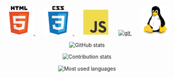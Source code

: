 <p align="center">
<a href="https://developer.mozilla.org/en-US/docs/Web/HTML" target="_blank"> <img src="https://raw.githubusercontent.com/devicons/devicon/master/icons/html5/html5-original-wordmark.svg" alt="html5" width="80" height="80"/> </a>
&nbsp;&nbsp;&nbsp;&nbsp;&nbsp;
<a href="https://developer.mozilla.org/en-US/docs/Web/CSS" target="_blank"> <img src="https://raw.githubusercontent.com/devicons/devicon/master/icons/css3/css3-original-wordmark.svg" alt="css3" width="80" height="80"/> </a>
&nbsp;&nbsp;&nbsp;&nbsp;&nbsp;
<a href="https://developer.mozilla.org/en-US/docs/Web/JavaScript" target="_blank"> <img src="https://raw.githubusercontent.com/devicons/devicon/master/icons/javascript/javascript-original.svg" alt="javascript" width="70" height="70"/></a>
&nbsp;&nbsp;&nbsp;&nbsp;&nbsp;
<a href="https://git-scm.com/" target="_blank"> <img src="https://www.vectorlogo.zone/logos/git-scm/git-scm-icon.svg" alt="git" width="80" height="80"/> </a>
&nbsp;&nbsp;&nbsp;&nbsp;&nbsp;
<a href="https://www.linux.org/" target="_blank"> <img src="https://raw.githubusercontent.com/devicons/devicon/master/icons/linux/linux-original.svg" alt="linux" width="80" height="80"/></a>
</p>

<p align="center"><img align="center" src="https://github-readme-stats.vercel.app/api?username=daniellima0&show_icons=true&theme=react" alt="GitHub stats"/></p>

<p align="center"><img align="center" src="https://github-readme-streak-stats.herokuapp.com/?user=daniellima0&theme=react&" alt="Contribution stats"/></p>

<p align="center"><img align="center" src="https://github-readme-stats.vercel.app/api/top-langs?username=daniellima0&show_icons=true&locale=en&layout=compact&theme=react" alt="Most used languages"/></p>
